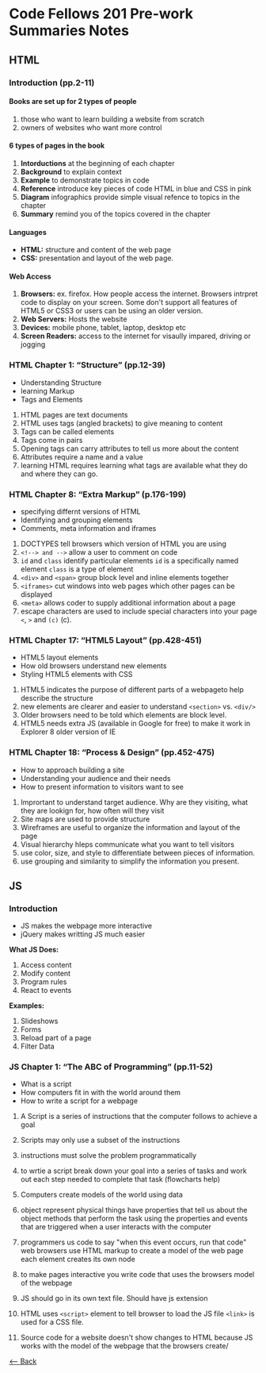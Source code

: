 # Code Fellows 201 Pre-work Summaries Notes

## HTML

### Introduction (pp.2-11)

#### Books are set up for 2 types of people

1. those who want to learn building a website from scratch
2. owners of websites who want more control

#### 6 types of pages in the book  

1. **Intorductions** at the beginning of each chapter
2. **Background** to explain context
3. **Example** to demonstrate topics in code
4. **Reference** introduce key pieces of code HTML in blue and CSS in pink
5. **Diagram** infographics provide simple visual refence to topics in the chapter
6. **Summary** remind you of the topics covered in the chapter

#### Languages

- **HTML:** structure and content of the web page
- **CSS:** presentation and layout of the web page.

#### Web Access

1. **Browsers:** ex. firefox. How people access the internet. Browsers intrpret code to display on your screen. Some don't support all features of HTML5 or CSS3 or users can be using an older version. 
2. **Web Servers:** Hosts the website
3. **Devices:** mobile phone, tablet, laptop, desktop etc  
4. **Screen Readers:** access to the internet for visaully impared, driving or jogging

### HTML Chapter 1: “Structure” (pp.12-39)

- Understanding Structure
- learning Markup
- Tags and Elements

1. HTML pages are text documents
2. HTML uses tags (angled brackets) to give meaning to content
3. Tags can be called elements
4. Tags come in pairs
5. Opening tags can carry attributes to tell us more about the content
6. Attributes require a name and a value
7. learning HTML requires learning what tags are available what they do and where they can go.

### HTML Chapter 8: “Extra Markup” (p.176-199)

- specifying differnt versions of HTML
- Identifying and grouping elements
- Comments, meta information and iframes

1. DOCTYPES tell browsers which version of HTML you are using
2. `<!--> and -->` allow a user to comment on code
3. `id` and `class` identify particular elements `id` is a specifically named element `class` is a type of element
4. `<div>` and `<span>` group block level and inline elements together
5. `<iframes>` cut windows into web pages which other pages can be displayed
6. `<meta>` allows coder to supply additional information about a page
7. escape characters are used to include special characters into your page `<`, `>` and `(c)` (c).

### HTML Chapter 17: “HTML5 Layout” (pp.428-451)

- HTML5 layout elements
- How old browsers understand new elements
- Styling HTML5 elements with CSS

1. HTML5 indicates the purpose of different parts of a webpageto help describe the structure
2. new elements are clearer and easier to understand `<section>` vs. `<div/>`
3. Older browsers need to be told which elements are block level.
4. HTML5 needs extra JS (available in Google for free) to make it work in Explorer 8 older version of IE 

### HTML Chapter 18: “Process & Design” (pp.452-475)

- How to approach building a site
- Understanding your audience and their needs
- How to present information to visitors want to see

1. Imprortant to understand target audience. Why are they visiting, what they are lookign for, how often will they visit 
2. Site maps are used to provide structure 
3. Wireframes are useful to organize the information and layout of the page
4. Visual hierarchy hleps communicate what you want to tell visitors
5. use color, size, and style to differentiate between pieces of information.
6. use grouping and similarity to simplify the information you present.

## JS

### Introduction

- JS makes the webpage more interactive
- jQuery makes writting JS much easier

**What JS Does:**

1. Access content
2. Modify content
3. Program rules
4. React to events

**Examples:**

1. Slideshows
2. Forms
3. Reload part of a page
4. Filter Data

### JS Chapter 1: “The ABC of Programming” (pp.11-52)

- What is a script
- How computers fit in with the world around them
- How to write a script for a webpage

 1. A Script is a series of instructions that the computer follows to achieve a goal
 2. Scripts may only use a subset of the instructions
 3. instructions must solve the problem programmatically
 4. to wrtie a script break down your goal into a series of tasks and work out each step needed to complete that task (flowcharts help)

 5. Computers create models of the world using data
 6. object represent physical things have properties that tell us about the object methods that perform the task using the properties and events that are triggered when a user interacts with the computer
 7. programmers us code to say "when this event occurs, run that code"
 web browsers use HTML  markup to create a model of the web page each element creates its own node
 8. to make pages interactive you write code that uses the browsers model of the webpage

 9. JS should go in its own text file. Should have js extension
 10. HTML uses `<script>` element to tell browser to load the JS file `<link>` is used for a CSS file.
 11. Source code for a website doesn't show changes to HTML because JS works with the model of the webpage that the browsers create/ 

 [<-- Back](README.md)